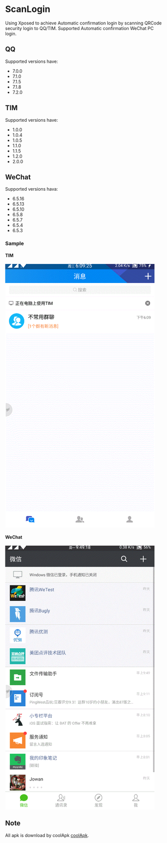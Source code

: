 # ScanLogin
Using Xposed to achieve Automatic confirmation login by scanning QRCode security login to QQ/TIM.
Supported Automatic confirmation WeChat PC login.

## QQ
Supported versions have:
- 7.0.0
- 7.1.0
- 7.1.5
- 7.1.8
- 7.2.0


## TIM
Supported versions have:
- 1.0.0
- 1.0.4
- 1.0.5
- 1.1.0
- 1.1.5
- 1.2.0
- 2.0.0

## WeChat
Supported versions hava:
- 6.5.16
- 6.5.13
- 6.5.10
- 6.5.8
- 6.5.7
- 6.5.4
- 6.5.3


### Sample
#### TIM
![AutoLogin](./scanLoginTIM.gif)

#### WeChat
![autoConfirmLogin](./autoConfirmWeChatLogin.gif)

## Note
All apk is download by coolApk [coolApk](https://www.coolapk.com/).